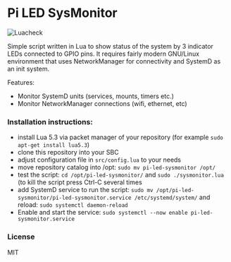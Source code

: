 # Pi LED SysMonitor
![Luacheck](https://github.com/galjonsfigur/pi-led-sysmonitor/workflows/Luacheck/badge.svg)

Simple script written in Lua to show status of the system by 3 indicator LEDs
connected to GPIO pins. It requires fairly modern GNU/Linux environment that
uses NetworkManager for connectivity and SystemD as an init system. 

Features:
- Monitor SystemD units (services, mounts, timers etc.)
- Monitor NetworkManager connections (wifi, ethernet, etc)

### Installation instructions:
- install Lua 5.3 via packet manager of your repository 
(for example `sudo apt-get install lua5.3`)
- clone this repository into your SBC
- adjust configuration file in `src/config.lua` to your needs
- move repository catalog into /opt: `sudo mv pi-led-sysmonitor /opt/`
- test the script: `cd /opt/pi-led-sysmonitor/` and `sudo ./sysmonitor.lua`
(to kill the script press Ctrl-C several times
- add SystemD service to run the script: 
`sudo mv /opt/pi-led-sysmonitor/pi-led-sysmonitor.service /etc/systemd/system/`
and reload: `sudo systemctl daemon-reload`
- Enable and start the service:
`sudo systemctl --now enable pi-led-sysmonitor.service`

### License
MIT
